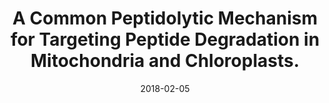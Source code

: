 ---
link: https://dx.doi.org/10.1016/j.molp.2017.11.008
journal: Molecular plant
title: A Common Peptidolytic Mechanism for Targeting Peptide Degradation in Mitochondria and Chloroplasts.
date: 2018-02-05
authors: Kmiec, B, Branca, RMM, Murcha, MW, Lehtiö, J, Glaser, E, Teixeira, PF
---